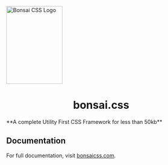 <a href="https://github.com/bonsaicss/bonsai.css"><img
  src="https://www.joomla51.com/images/bedrock.png" alt="Bonsai CSS Logo"
  width="149" height="206" align="center"></a>

<h1 align="center">bonsai.css</h1>
**A complete Utility First CSS Framework for less than 50kb**

## Documentation

For full documentation, visit [bonsaicss.com](https://www.bonsaicss.com/).